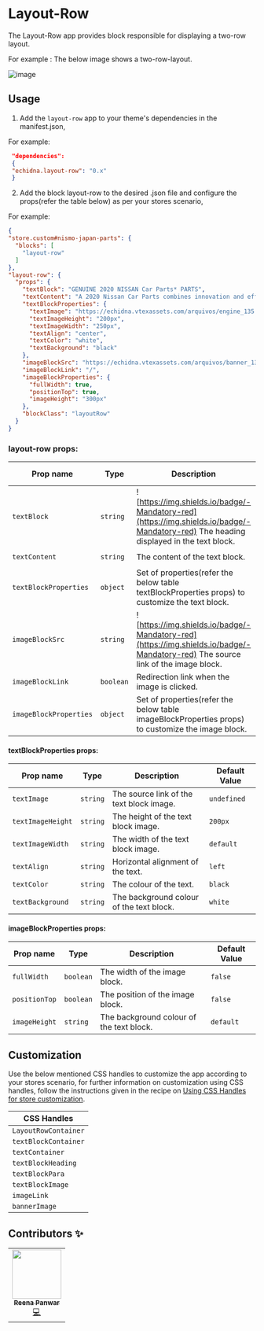 # Layout-Row

The Layout-Row app provides block responsible for displaying a two-row layout.<br>

 For example : The below image shows a two-row-layout.<br>
 
 ![image](https://echidna.vteximg.com.br/arquivos/Layout-Row.PNG)
 
 
## Usage

1. Add the `layout-row` app to your theme's dependencies in the manifest.json,<br>

  For example:<br>
  
 ```JSON
  "dependencies": 
  {
  "echidna.layout-row": "0.x"
  }
```
2. Add the block layout-row to the desired .json file and configure the props(refer the table below) as per your stores scenario,<br>

  For example:<br>
  
  ```JSON
{
  "store.custom#nismo-japan-parts": {
    "blocks": [
      "layout-row"
    ]
  },
  "layout-row": {
    "props": {
      "textBlock": "GENUINE 2020 NISSAN Car Parts* PARTS",
      "textContent": "A 2020 Nissan Car Parts combines innovation and efficiency with uncompromised driving enjoyment. Repairing or updating your 2020 Nissan Car Parts with OEM parts ensures that same excitement for the full life of your Nissan.",
      "textBlockProperties": {
        "textImage": "https://echidna.vtexassets.com/arquivos/engine_135.png",
        "textImageHeight": "200px",
        "textImageWidth": "250px",
        "textAlign": "center",
        "textColor": "white",
        "textBackground": "black"
      },
      "imageBlockSrc": "https://echidna.vtexassets.com/arquivos/banner_135.png",
      "imageBlockLink": "/",
      "imageBlockProperties": {
        "fullWidth": true,
        "positionTop": true,
        "imageHeight": "300px"
      },
      "blockClass": "layoutRow"
    }
  }
  ```
   
 ###  layout-row props:
  
| Prop name | Type | Description                                                                                                                                         | Default Value |
| --------- | -------- | ------------------------------------------------------------------------------------------------------------------------------------------------------- | ----------------- |
| `textBlock`  | `string` | ![https://img.shields.io/badge/-Mandatory-red](https://img.shields.io/badge/-Mandatory-red)   The heading displayed in the text block.             | `undefined or ""`              |
| `textContent`  | `string` | The content of the text block.| `undefined or ""`
| `textBlockProperties`  | `object` | Set of properties(refer the below table textBlockProperties props) to customize the text block.| `undefined`|
| `imageBlockSrc`  | `string` | ![https://img.shields.io/badge/-Mandatory-red](https://img.shields.io/badge/-Mandatory-red) The source link of the image block.| `undefined`
| `imageBlockLink`  | `boolean` | Redirection link when the image is clicked.| `undefined`
| `imageBlockProperties`  | `object` | Set of properties(refer the below table imageBlockProperties props) to customize the image block.| `undefined`|


#### textBlockProperties props:
| Prop name | Type | Description                                                                                                                                         | Default Value |
| --------- | -------- | ------------------------------------------------------------------------------------------------------------------------------------------------------- | ----------------- |
| `textImage`  | `string` | The source link of the text block image.             | `undefined`              |
| `textImageHeight`  | `string` | The height of the text block image.             | `200px`              |
| `textImageWidth`  | `string` | The width of the text block image.| `default`|
| `textAlign`  | `string` | Horizontal alignment of the text.             | `left`              |
| `textColor`  | `string` | The colour of the text.| `black`|
| `textBackground`  | `string` | The background colour of the text block.| `white`|


#### imageBlockProperties props:
| Prop name | Type | Description                                                                                                                                         | Default Value |
| --------- | -------- | ------------------------------------------------------------------------------------------------------------------------------------------------------- | ----------------- |
| `fullWidth`  | `boolean` | The width of the image block.| `false`|
| `positionTop`  | `boolean` | The position of the image block.             | `false`              |
| `imageHeight`  | `string` | The background colour of the text block.| `default`|


## Customization

Use the below mentioned CSS handles to customize the app according to your stores scenario, for further information on customization using CSS handles, follow the instructions given in the recipe on [Using CSS Handles for store customization](https://vtex.io/docs/recipes/style/using-css-handles-for-store-customization).

| CSS Handles |
| ----------- |
| `LayoutRowContainer` |
| `textBlockContainer` |
| `textContainer` |
| `textBlockHeading` |
| `textBlockPara` |
| `textBlockImage` |
| `imageLink` |
| `bannerImage` |

## Contributors ✨

<!-- ALL-CONTRIBUTORS-LIST:START - Do not remove or modify this section -->
<!-- prettier-ignore-start -->
<!-- markdownlint-disable -->
<table>
  <tr>
    <td align="center"><a href="https://github.com/reena-p"><img src="https://avatars1.githubusercontent.com/u/42587916?v=4" width="100px;" alt=""/><br /><sub><b>Reena Panwar</b></sub></a><br /><a href="https://github.com/Ashwathnarayanar-tech/layout-row/commits?author=reena-p" title="Code">💻</a></td>    
  </tr>
</table>

<!-- markdownlint-enable -->
<!-- prettier-ignore-end -->
<!-- ALL-CONTRIBUTORS-LIST:END -->
